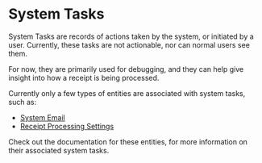 # System Tasks

System Tasks are records of actions taken by the system, or initiated by a user. Currently, these tasks are not
actionable, nor can normal users see them.

For now, they are primarily used for debugging, and they can help give insight into how a receipt is being processed.

Currently only a few types of entities are associated with system tasks, such as:

* [System Email](/docs/concepts/system-settings/system-email)
* [Receipt Processing Settings](/docs/concepts/system-settings/receipt-processing-settings)

Check out the documentation for these entities, for more information on their associated system tasks.
